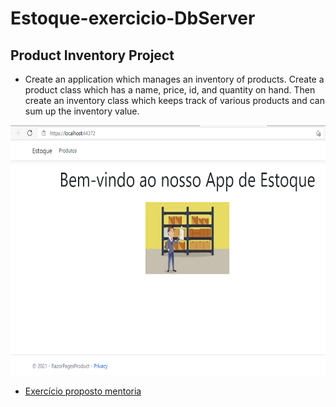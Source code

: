 # Estoque-exercicio-DbServer

## Product Inventory Project 
  - Create an application which manages an inventory of products. Create a product class which has a name, price, id, and quantity on hand. Then create an inventory class which keeps track of various products and can sum up the inventory value.
  
  <img src="/wwwroot/img/home.png" width="700" height="400">
  
  * [Exercício proposto mentoria](https://docs.google.com/document/d/1m3bfr1bRYzvWzAEKWbXHCAaMlIa6uc7_/edit)

  
  
